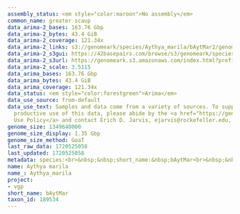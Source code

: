 ```yaml
---
assembly_status: <em style="color:maroon">No assembly</em>
common_name: greater scaup
data_arima-2_bases: 163.76 Gbp
data_arima-2_bytes: 43.4 GiB
data_arima-2_coverage: 121.34x
data_arima-2_links: s3://genomeark/species/Aythya_marila/bAytMar2/genomic_data/arima/<br>
data_arima-2_s3gui: https://42basepairs.com/browse/s3/genomeark/species/Aythya_marila/bAytMar2/genomic_data/arima/
data_arima-2_s3url: https://genomeark.s3.amazonaws.com/index.html?prefix=species/Aythya_marila/bAytMar2/genomic_data/arima/
data_arima-2_scale: 3.5115
data_arima_bases: 163.76 Gbp
data_arima_bytes: 43.4 GiB
data_arima_coverage: 121.34x
data_status: <em style="color:forestgreen">Arima</em>
data_use_source: from-default
data_use_text: Samples and data come from a variety of sources. To support fair and
  productive use of this data, please abide by the <a href="https://genome10k.soe.ucsc.edu/data-use-policies/">Data
  Use Policy</a> and contact Erich D. Jarvis, ejarvis@rockefeller.edu, with any questions.
genome_size: 1349640000
genome_size_display: 1.35 Gbp
genome_size_method: GoaT
last_raw_data: 1720525058
last_updated: 1720525058
metadata: species:<br>&nbsp;&nbsp;short_name:&nbsp;bAytMar<br>&nbsp;&nbsp;name:&nbsp;Aythya&nbsp;marila<br>&nbsp;&nbsp;taxon_id:&nbsp;189534<br>&nbsp;&nbsp;common_name:&nbsp;greater&nbsp;scaup<br>&nbsp;&nbsp;order:<br>&nbsp;&nbsp;&nbsp;&nbsp;name:&nbsp;Anseriformes<br>&nbsp;&nbsp;family:<br>&nbsp;&nbsp;&nbsp;&nbsp;name:&nbsp;Anatidae<br>&nbsp;&nbsp;individuals:<br>&nbsp;&nbsp;&nbsp;&nbsp;-&nbsp;short_name:&nbsp;bAytMar2<br>&nbsp;&nbsp;&nbsp;&nbsp;&nbsp;&nbsp;biosample_id:&nbsp;SAMEA115433010<br>&nbsp;&nbsp;&nbsp;&nbsp;&nbsp;&nbsp;sex:&nbsp;female<br>&nbsp;&nbsp;genome_size:&nbsp;1349640000<br>&nbsp;&nbsp;genome_size_method:&nbsp;GoaT<br>&nbsp;&nbsp;project:&nbsp;[&nbsp;vgp&nbsp;]<br>
name: Aythya marila
name_: Aythya_marila
project:
- vgp
short_name: bAytMar
taxon_id: 189534
---
```

